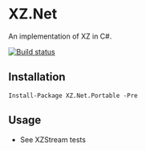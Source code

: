 # XZ.Net

An implementation of XZ in C#.

[![Build status](https://ci.appveyor.com/api/projects/status/u1uycgnxrb9x4csy/branch/master?svg=true)](https://ci.appveyor.com/project/sambott/xz-net/branch/master)

## Installation
    Install-Package XZ.Net.Portable -Pre

## Usage
 * See XZStream tests